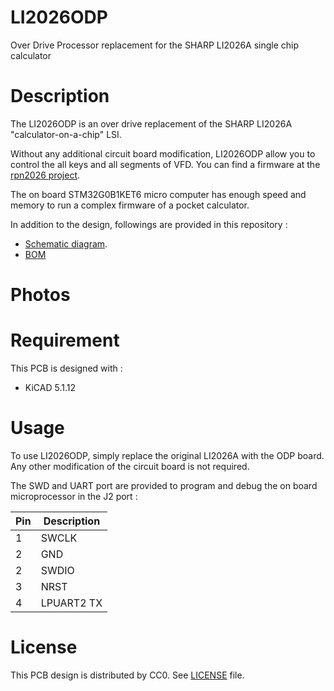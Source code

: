 # LI2026ODP
Over Drive Processor replacement for the SHARP LI2026A single chip calculator

# Description
The LI2026ODP is an over drive replacement of the SHARP LI2026A "calculator-on-a-chip" LSI.

Without any additional circuit board modification, LI2026ODP allow you to control the all keys and all segments of VFD. You can find a firmware at the [rpn2026 project](https://github.com/suikan4github/rpn2026).

The on board STM32G0B1KET6 micro computer 
has enough speed and memory to run a complex
firmware of a pocket calculator.

In addition to the design, followings are provided in this repository :
- [Schematic diagram](doc/LI2026ODP.pdf). 
- [BOM](doc/LI2026ODP.csv)

# Photos

# Requirement
This PCB is designed with :
- KiCAD 5.1.12

# Usage
To use LI2026ODP, simply replace the original LI2026A with the ODP board. Any other modification of the circuit board is not required. 

The SWD and UART port are provided to program and debug the on board microprocessor in the J2 port :

Pin | Description
----|-------------
1   | SWCLK
2   | GND
2   | SWDIO
3   | NRST
4   | LPUART2 TX


# License
This PCB design is distributed by CC0. See [LICENSE](LICENSE) file. 